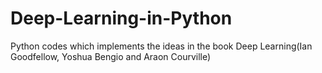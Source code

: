 # Deep-Learning-in-Python
Python codes which implements the ideas in the book Deep Learning(Ian Goodfellow, Yoshua Bengio and Araon Courville) 
